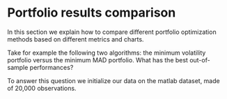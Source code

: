 # Portfolio results comparison

In this section we explain how to compare different portfolio optimization methods based on different metrics and charts.

Take for example the following two algorithms: the minimum volatility portfolio versus the minimum MAD portfolio. What has the best out-of-sample performances?

To answer this question we initialize our data on the matlab dataset, made of 20,000 observations.

